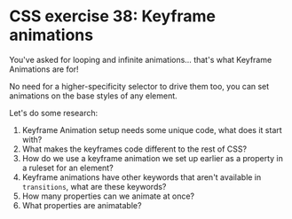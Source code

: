 # CSS exercise 38: Keyframe animations

You've asked for looping and infinite animations… that's what Keyframe Animations are for!

No need for a higher-specificity selector to drive them too, you can set animations on the base styles of any element.

Let's do some research:

1. Keyframe Animation setup needs some unique code, what does it start with?
1. What makes the keyframes code different to the rest of CSS?
1. How do we use a keyframe animation we set up earlier as a property in a ruleset for an element?
1. Keyframe animations have other keywords that aren't available in `transitions`, what are these keywords?
1. How many properties can we animate at once?
1. What properties are animatable?

